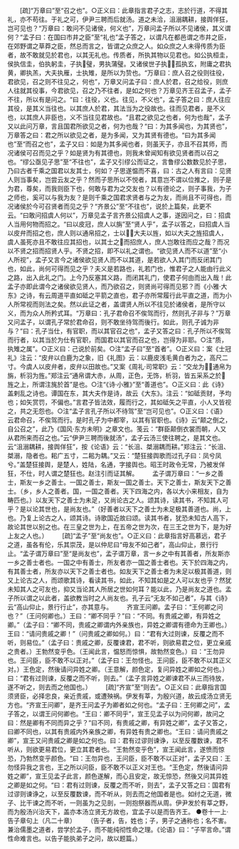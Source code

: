 <!-- { "loadSidebar": true } -->
　　[疏]“万章曰”至“召之也”。○正义曰：此章指言君子之志，志於行道，不得其礼，亦不苟往。于礼之可，伊尹三聘而后就汤。道之未洽，沮溺耦耕，接舆佯狂，岂可见也？“万章曰：敢问不见诸侯，何义也”，万章问孟子所以不见诸侯，其义谓何？“孟子曰：在国曰市井之臣”至“礼也”孟子答之，以谓凡在都邑谓之市井之臣，在郊野谓之草莽之臣，然总而言之，皆谓之众庶之人。如众庶之人未得传质为臣者，故不敢就见於君也，以其无礼也。传质者，所执其物以见君也。如公执桓圭，侯执信圭，伯执躬圭，子执璧，男执蒲璧。又诸侯世子执，孤执玄，附庸之君执黄，卿执羔，大夫执雁，士执雉，是所以为贽也。“万章曰：庶人召之役则往役，君欲见，召之则不往见之，何也”，万章又问孟子曰：庶人於君，召之给役，则庶人往就其役事，今君欲见，召之乃不往者，是如之何也？万章见齐王召孟子，孟子不往，所以有是问之。“曰：往役，义也。往见，不义也”，孟子答之曰：庶人往应其役，是其义当往也。以其庶人於君，其法当为之役故也。往而见君者，是不义也，以其庶人非臣也，义不当往见君故也。“且君之欲见之也者，何为也哉”，孟子又以此问万章，言且国君所欲见之者，何为也哉？“曰：为其多闻也，为其贤也”，万章答之曰：君之所以欲见之者，是为多闻，又为其贤有德也。“曰为其多闻也”至“而召之也”，孟子又曰：如是为其多闻也者，则虽天子，亦且不召其师，而况诸侯可召而见之乎？如是贤为有其德也，则我未曾闻知有欲见贤者而以召之也。“缪公亟见子思”至“不往也”，孟子又引缪公而证之，言鲁缪公数数见於子思，乃曰古者千乘之国君以友其士，何如？子思遂愠而不喜，曰：古之人有言曰：见贤人则当事矣，岂尝云友之乎？然而子思所以不悦者，其意岂不谓以位推之，则子是为君，尊矣，而我则臣下也，何敢与君为之交友也？以有德论之，则子事我，为子之师也，奚可以与我为友？是则千乘之国君求贤者与之为友，而尚且不可得也，而况诸侯於今可召贤者而见之乎？“齐景公”至“不往也”，说於上篇矣，此更不云。“曰敢问招虞人何以”，万章见孟子言齐景公招虞人之事，遂因问之，曰：招虞人当用何物而招之。“曰以皮冠，庶人以旃”至“贤人乎”，孟子以答之，曰招虞人当以皮弁而招之也，庶人则以通帛招之，士以，大夫以旌，如以大夫之旌招虞人，虞人虽死亦且不敢往应其招也，以其士之而招庶人，庶人岂敢往而应之哉？而况以不贤之招而招贤人乎。不贤之招，即不以礼之谓也。“欲见贤人而不以道”至“小人所视”，孟子又言今之诸侯欲见贤人而不以其道，是若欲人入其门而反闭其门也，如此，尚何可得而见之乎？夫义是若路也，礼若门也，惟君子之人能由行此义之路，出入此礼之门。上今乃反塞其义路，而闭其礼门，使君子何由而出入哉！此孟子亦即此谓今之诸侯欲见贤人，而乃欲召之，则贤尚可得而见邪？而《小雅·大东》之诗，有云周道平直如砥之平箭之直也，君子亦所常履行此平直之道，而为小人所常视而则法之矣。然以此证之者，盖谓贤人所以不往见於诸侯者，是所守以义，而为众人所矜式耳。“万章曰：孔子君命召不俟驾而行，然则孔子非与？”万章又问孟子，以谓孔子常於君命召，则不敢坐待驾而後行。如此，则孔子诚为非与？“曰：孔子当仕，有官职，而以其官召之也”，孟子又答之曰：孔子所以不俟驾而行者，以其当於为仕有官职，而国君以其官而召之也，岂得为非耶。○注“质，执雉之属”。○正义曰：己说於前矣。○注“孟子曰”至“首者”。○正义曰：案《士冠礼》注云：“皮弁以白鹿为之象，旧《礼图》云：以鹿皮浅毛黄白者为之，高尺二寸。今虞人以皮弁者，皮弁以田故也。”又案《周礼·司常职》云：“交龙为，通帛为旃，析羽为旌。”郑注云“通帛谓大赤，从周，正色，无饰，析羽，皆五采系之於旌之上，所谓注旄於首”是也。○注“《诗·小雅》”至“善道也”。○正义曰：此《诗》盖剌乱之诗也。谭国在东，其大夫作是诗，故云《大东》。注云：“如砥贡财，予均也；如矢赏罚，不偏也。”言君子皆法效，履而行之，其如砥矢之平直，小人又皆视之，共之无怨也。○注“孟子言孔子所以不待驾”至“岂可见也”。○正义曰：《语》云君命召，不俟驾而行。是时孔子为中都宰，以其有官职也。《诗》云“颠之倒之，自公召之”，此乃《国风·东方未明》之章文也。笺云：“群臣颠倒衣裳而朝，人又从君所来而召之也。”云“伊尹三聘而後就汤”，孟子云汤三使往聘之，是其文也。云“沮溺耦耕，接舆佯狂”，按《论语》云：“长沮、桀溺耦而耕。”郑注云：“长沮、桀溺，隐者也。耜广五寸，二耜为耦。”又云：“楚狂接舆歌而过孔子曰：凤兮凤兮。”盖楚狂接舆，是楚人，姓陆，名通，字接舆也。昭王时政令无常，乃被发佯狂，不仕，时人谓之楚狂也。赵注引而证其解。
　　孟子谓万章曰：“一乡之善士，斯友一乡之善士。一国之善士，斯友一国之善士。天下之善士，斯友天下之善士。（乡，乡人之善者。国，一国之善者。天下四海之内，各以大小来相友，自为畴匹也。）以友天下之善士为未足，又尚论古之人。颂其诗，读其书，不知其人可乎？是以论其世也，是尚友也。”（好善者以天下之善士为未足极其善道也。尚，上也。乃复上论古之人，颂其诗。诗歌国近故曰颂。读其书者，犹恐未知古人高下，故论其世以别之也。在三皇之世为上，在五帝之世为次，在三王之世为下，是为好上友之人也。）
　　[疏]“孟子”至“尚友也”。○正义曰：此章指言好高慕远，君子之道，虽各有伦，乐其崇茂，是以仲尼曰“毋友不如己者”，高山仰止，景行行止。“孟子谓万章曰”至“是尚友也”，孟子谓万章，言一乡之中有其善者，所友斯亦一乡之善士者也。一国之中有善士，所友者亦一国之善士者也。天下於四海之内，有其善士者，所友亦以天下之善士者也。如友天下之善士者为未足以极其善道，则又上论古之人，而颂歌其诗，看读其书，如此，不知其如是之人可以友也乎？然犹未知其人之可友也，抑又当论其人所居之世如何耳？能以此，乃是尚友之道也。孟子所以谓之以此者，盖欲教当时之人尚友也。孔子云“无友不如己者”，与其《诗》云“高山仰止，景行行止”，亦其意与。
　　齐宣王问卿。孟子曰：“王何卿之问也？”（王问何卿也。）王曰：“卿不同乎？”曰：“不同。有贵戚之卿，有异姓之卿。”（孟子曰：“卿不同，贵戚之卿谓内外亲族也，异姓之卿谓有德命为王卿也。）王曰：“请问贵戚之卿！”（问贵戚之卿如何。）曰：“君有大过则谏，反覆之而不听，则易位。”（孟子曰：贵戚之卿，反覆谏君，君不听，则欲易君之位，更立亲戚之贵者。）王勃然变乎色。（王闻此言，愠怒而惊惧，故勃然变色。）曰：“王勿异也。王问臣，臣不敢不以正对。”（孟子曰：王勿怪也。王问臣，臣不敢不以其正义对。）王色定，然後请问异姓之卿。（王意解，颜色定，复问异姓之卿如之何也。）曰：“君有过则谏，反覆之而不听，则去。”（孟子言异姓之卿谏君不从三而待放，遂不听之，则去而之他国也。）
　　[疏]“齐宣”至“则去”。○正义曰：此章指言国须贤臣，必择忠良，亲近贵戚，或遭殃祸。伊发有莘，为殷兴道，故云成汤立贤无方也。“齐宣王问卿”，是齐王问孟子为卿者如之何也。“孟子曰：王何卿之问”，孟子答之，以谓王问何卿也。“王曰：卿不同乎”，宣王见孟子以为问何卿，故问之曰：然是卿有不同而异之乎？“曰不同，有贵戚之卿，有异姓之卿”，孟子又答之，曰卿不同也，以其有贵戚内外亲族之卿，有异姓有贵之卿也。“王曰：请问贵戚之卿”，宣王又问贵戚之卿是如之何也。曰：君有过谬则谏诤，以至反覆数谏，君不听从，则欲更易君位，更立其君者也。“王勃然变乎色”，宣王闻此言，遂愤而惊恐，乃勃然变乎颜色。“曰：王勿异也，王问臣，臣不敢不以正对”，孟子又曰：王勿怪异我之言也，王之所以问臣，臣不敢不以正义对王也。“王色定，然後请问异姓之卿”，宣王见孟子此言，颜色遂解，而心且安定，故无惊恐，然後又问其异姓之卿是如之何。“曰：君有过则谏，反覆之而不听，则去”，孟子又答之曰：国君有过谬则谏诤之，以至反覆数谏，而不听从，则去而之他国者是也。如纣之无道，微子、比干谏之而不听，一则虽为之见剖，一则抱祭器而从周。伊尹发於有莘之野，而为殷汤兴治天下，盖亦本汤立贤无方故也，宜孟子以是而告齐王。
    ●卷十一上·告子章句上（凡二十章）　　
    （告子者，告，姓也；子，男子之通称也；名不害。兼治儒墨之道者，尝学於孟子，而不能纯彻性命之理。《论语》曰：“子罕言命。”谓性命难言也。以告子能执弟子之问，故以题篇。）
